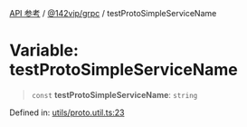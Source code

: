[API 参考](../../../index.md) / [@142vip/grpc](../index.md) / testProtoSimpleServiceName

# Variable: testProtoSimpleServiceName

> `const` **testProtoSimpleServiceName**: `string`

Defined in: [utils/proto.util.ts:23](https://github.com/142vip/core-x/blob/15d5bc9ef4bece78c0e60bdf074a2d245f625100/packages/grpc/src/utils/proto.util.ts#L23)
